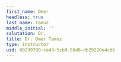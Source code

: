 ```yaml
---
first_name: Omer
headless: true
last_name: Tamuz
middle_initial: ''
salutation: Dr.
title: Dr. Omer Tamuz
type: instructor
uid: 08239700-ce43-5cb8-56d0-db29220e4cd6
---
```

